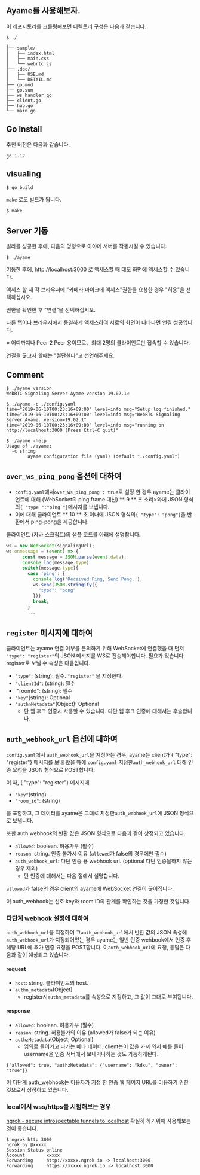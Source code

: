 ## Ayame를 사용해보자.

이 레포지토리를 크롤링해보면 디렉토리 구성은 다음과 같습니다.

```
$ ./
.
├── sample/
│   ├── index.html
│   ├── main.css
│   └── webrtc.js
├── .doc/
│   ├── USE.md
│   └── DETAIL.md
├── go.mod
├── go.sum
├── ws_handler.go
├── client.go
├── hub.go
└── main.go
```


## Go Install

추천 버전은 다음과 같습니다.
```
go 1.12
```

## visualing

```
$ go build
```

`make` 로도 빌드가 됩니다.

```
$ make
```

## Server 기동

빌라를 성공한 후에, 다음의 명령으로 아야메 서버를 작동시킬 수 있습니다.

```
$ ./ayame
```
기동한 후에, http://localhost:3000 로 액세스할 때 데모 화면에 액세스할 수 있습니다.

액세스 할 때 각 브라우저에 "카메라 마이크에 액세스"권한을 요청한 경우 "허용"을 선택하십시오.

권한을 확인한 후 "연결"을 선택하십시오.

다른 탭이나 브라우저에서 동일하게 액세스하여 서로의 화면이 나타나면 연결 성공입니다.

※ 어디까지나 Peer 2 Peer 용이므로、최대 2명의 클라이언트만 접속할 수 있습니다.

연결을 끊고자 할때는 "절단한다"고 선언해주세요.


## Comment

```
$ ./ayame version
WebRTC Signaling Server Ayame version 19.02.1⏎
```

```
$ ./ayame -c ./config.yaml
time="2019-06-10T00:23:16+09:00" level=info msg="Setup log finished."
time="2019-06-10T00:23:16+09:00" level=info msg="WebRTC Signaling Server Ayame. version=19.02.1"
time="2019-06-10T00:23:16+09:00" level=info msg="running on http://localhost:3000 (Press Ctrl+C quit)"
```

```
$ ./ayame -help
Usage of ./ayame:
  -c string
    	ayame configuration file (yaml) (default "./config.yaml")
```

## `over_ws_ping_pong` 옵션에 대하여

- `config.yaml`에서`over_ws_ping_pong : true`로 설정 한 경우 ayame는 클라이언트에 대해 (WebSocket의 ping frame 대신) ** 9 ** 초 소리>와에 JSON 형식의`{ "type ":"ping "}`메시지를 보냅니다.
- 이에 대해 클라이언트 ** 10 ** 초 이내에 JSON 형식의`{ "type": "pong"}`을 반환에서 ping-pong을 제공합니다.

클라이언트 (자바 스크립트)의 샘플 코드를 아래에 설명합니다.

```javascript
ws = new WebSocket(signalingUrl);
ws.onmessage = (event) => {
      const message = JSON.parse(event.data);
      console.log(message.type)
      switch(message.type){
        case 'ping': {
          console.log('Received Ping, Send Pong.');
          ws.send(JSON.stringify({
            "type": "pong"
          }))
          break;
        }
        ...
```


## `register` 메시지에 대하여

클라이언트는 ayame 연결 여부를 문의하기 위해 WebSocket에 연결했을 때 먼저` "type": "register"`의 JSON 메시지를 WS로 전송해야합니다.
필요가 있습니다.
register로 보낼 수 속성은 다음입니다.


- `"type"`: (string): 필수. `"register"` 을 지정한다.
- `"clientId"`: (string): 필수 
- `"roomId": (string):  필수
- `"key"`(string): Optional
- `"authnMetadata"`(Object): Optional
    - 단 웹 후크 인증시 사용할 수 있습니다. 다단 웹 후크 인증에 대해서는 후술합니다.


## `auth_webhook_url` 옵션에 대하여

`config.yaml`에서 `auth_webhook_url`을 지정하는 경우, ayame는 client가 { "type": "register"} 메시지를 보내 왔을 때에
`config.yaml` 지정한`auth_webhook_url` 대해 인증 요청을 JSON 형식으로 POST합니다.


이 때, { "type": "register"} 메시지에

- `"key"`(string)
- `"room_id"`: (string)

를 포함하고, 그 데이터를 ayame은 그대로 지정한`auth_webhook_url`에 JSON 형식으로 보냅니다.

또한 auth webhook의 반환 값은 JSON 형식으로 다음과 같이 상정되고 있습니다.


- `allowed`: boolean. 허용가부 (필수)
- `reason`: string. 인증 불가시 이유 (`allowed`가 false의 경우에만 필수)
- `auth_webhook_url`: 다단 인증 용 webhook url. (optional 다단 인증을하지 않는 경우 제외)
    - 단 인증에 대해서는 다음 절에서 설명합니다.

`allowed`가 false의 경우 client의 ayame에 WebSocket 연결이 끊어집니다.
 
이 auth_webhook는 신호 key와 room ID의 관계를 확인하는 것을 가정한 것입니다.


### 다단계 webhook 설정에 대하여

`auth_webhook_url`을 지정하여 그`auth_webhook_url`에서 반환 값의 JSON 속성에 `auth_webhook_url`가 지정되어있는 경우 
ayame는 일반 인증 wehbook에서 인증 후 해당 URL에 추가 인증 요청을 POST합니다.
이`auth_webhook_url`에 요청, 응답은 다음과 같이 예상되고 있습니다.

#### request

- `host`: string. 클라이언트의 host.
- `authn_metadata`(Object)
    - register시`authn_metadata`를 속성으로 지정하고, 그 값이 그대로 부여됩니다.


#### response

- `allowed`: boolean. 허용가부 (필수)
- `reason`: string. 허용불가의 이유 (allowed가 false가 되는 이유)
- `authzMetadata`(Object, Optional)
    - 임의로 들어가고 나가는 메타 데이터. client는이 값을 가져 와서 예를 들어 username을 인증 서버에서 보내거나하는 것도 가능하게된다.

```
{"allowed": true, "authzMetadata": {"username": "kdxu", "owner": "true"}}
```

이 다단계 auth_webhook는 이용자가 지정 한 인증 웹 페이지 URL를 이용하기 위한 것으로서 상정하고 있습니다.


### local에서 wss/https를 시험해보는 경우 

[ngrok - secure introspectable tunnels to localhost](https://ngrok.com/) 확실히 하기위해 사용해보는 것이 좋습니다.

```
$ ngrok http 3000
ngrok by @xxxxx
Session Status online
Account        xxxxx
Forwarding     http://xxxxx.ngrok.io -> localhost:3000
Forwarding     https://xxxxx.ngrok.io -> localhost:3000
```

